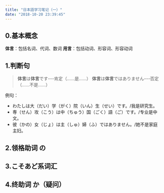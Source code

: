 ```yaml
---
title: "日本語学习笔记（一）"
date: "2018-10-20 23:39:45"
---
```


## 0.基本概念

**体言**：包括名词、代词、数词
**用言**：包括动词、形容词、形容动词

## 1.判断句

> **体言**は**体言**です---肯定（……是……）
> **体言**は**体言**ではありません---否定（……不是……）

例句：

- わたしは大（だい）学（がく）院（いん）生（せい）です。/我是研究生。
- 専（せん）攻（こう）は中（ちゅう）国（ごく）語（ご）です。/专业是中文。
- 彼（かの）女（じょ）は主（しゅ）婦（ふ）ではありません。/她不是家庭主妇。

## 2.领格助词 の

## 3.こそあど系词汇

## 4.终助词 か（疑问）
